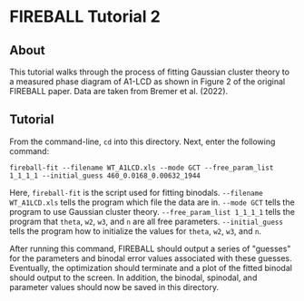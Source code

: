 FIREBALL Tutorial 2
==============================

## About
This tutorial walks through the process of fitting Gaussian cluster theory to a measured phase diagram of A1-LCD as shown in Figure 2 of the original FIREBALL paper. Data are taken from Bremer et al. (2022).

## Tutorial
From the command-line, `cd` into this directory. Next, enter the following command:

`fireball-fit --filename WT_A1LCD.xls --mode GCT --free_param_list 1_1_1_1 --initial_guess 460_0.0168_0.00632_1944`

Here, `fireball-fit` is the script used for fitting binodals. `--filename WT_A1LCD.xls` tells the program which file the data are in. `--mode GCT` tells the program to use Gaussian cluster theory. `--free_param_list 1_1_1_1` tells the program that `theta`, `w2`, `w3`, and `n` are all free parameters. `--initial_guess ` tells the program how to initialize the values for `theta`, `w2`, `w3`, and `n`.

After running this command, FIREBALL should output a series of "guesses" for the parameters and binodal error values associated with these guesses. Eventually, the optimization should terminate and a plot of the fitted binodal should output to the screen. In addition, the binodal, spinodal, and parameter values should now be saved in this directory.
